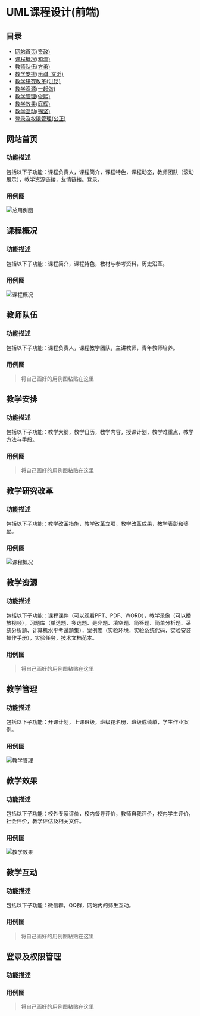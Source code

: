# UML课程设计(前端)

## 目录 
 - [网站首页(贤政)](#网站首页)  
 - [课程概况(和泽)](#课程概况)  
 - [教师队伍(方勇)](#教师队伍)
 - [教学安排(乐祺, 文滔)](#教学安排)  
 - [教学研究改革(洪铭)](#教学研究改革)  
 - [教学资源(一起做)](#教学资源)  
 - [教学管理(俊熙)](#教学管理)  
 - [教学效果(庭辉)](#教学效果)  
 - [教学互动(锦坚)](#教学互动)  
 - [登录及权限管理(公正)](#登录及权限管理)


## 网站首页  
### 功能描述
包括以下子功能：课程负责人，课程简介，课程特色，课程动态，教师团队（滚动展示），教学资源链接，友情链接。登录。

### 用例图
![总用例图](img/1.jpg)  


## 课程概况
### 功能描述
包括以下子功能：课程简介，课程特色，教材与参考资料，历史沿革。
### 用例图
![课程概况](img/courseOverview.png)

## 教师队伍
### 功能描述
包括以下子功能：课程负责人，课程教学团队，主讲教师，青年教师培养。
### 用例图
> 将自己画好的用例图粘贴在这里  

## 教学安排
### 功能描述
包括以下子功能：教学大纲，教学日历，教学内容，授课计划，教学难重点，教学方法与手段。
### 用例图
> 将自己画好的用例图粘贴在这里  

## 教学研究改革
### 功能描述
包括以下子功能：教学改革措施，教学改革立项，教学改革成果，教学表彰和奖励。
### 用例图
![课程概况](img/TeachingResearchReform.png)

## 教学资源
### 功能描述
包括以下子功能：课程课件（可以观看PPT、PDF、WORD），教学录像（可以播放视频），习题库（单选题、多选题、是非题、填空题、简答题、简单分析题、系统分析题、计算机水平考试题集），案例库（实验环境，实验系统代码，实验安装操作手册），实验任务，技术文档范本。
### 用例图
> 将自己画好的用例图粘贴在这里  

## 教学管理
### 功能描述
包括以下子功能：开课计划，上课班级，班级花名册，班级成绩单，学生作业案例。
### 用例图
![教学管理](img/educationManage.png)

## 教学效果
### 功能描述
包括以下子功能：校外专家评价，校内督导评价，教师自我评价，校内学生评价，社会评价，教学评估及相关文件。
### 用例图

![教学效果](img/teachingEffect.jpg)

## 教学互动
### 功能描述
包括以下子功能：微信群，QQ群，网站内的师生互动。
### 用例图
> 将自己画好的用例图粘贴在这里  

## 登录及权限管理
### 功能描述
### 用例图
> 将自己画好的用例图粘贴在这里  

